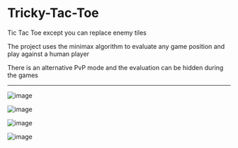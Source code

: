 # Tricky-Tac-Toe
Tic Tac Toe except you can replace enemy tiles



The project uses the minimax algorithm to evaluate any game position and play against a human player

There is an alternative PvP mode and the evaluation can be hidden during the games

<hr>

![image](https://github.com/IceHermit/Tricky-Tac-Toe/assets/116965845/32da849d-0013-4a3e-b4c0-f4a771d6cdb3)

![image](https://github.com/IceHermit/Tricky-Tac-Toe/assets/116965845/05d0ea49-1f70-4d67-8868-1f6417ddb909)

![image](https://github.com/IceHermit/Tricky-Tac-Toe/assets/116965845/926353c4-2b73-4ecb-9a1d-c19a13c67e13)

![image](https://github.com/IceHermit/Tricky-Tac-Toe/assets/116965845/facbd33f-e69a-4893-b632-94815feecec1)
